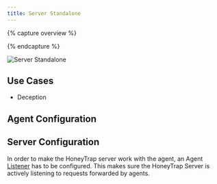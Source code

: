 ```yaml
---
title: Server Standalone
---
```


{% capture overview %}

{% endcapture %}

![Server Standalone](/images/architecture/server.png)

## Use Cases

* Deception

## Agent Configuration



## Server Configuration

In order to make the HoneyTrap server work with the agent, an Agent [Listener](/docs/concepts/objects/listeners/) has to be configured. This makes sure the HoneyTrap Server is actively listening to requests forwarded by agents.
